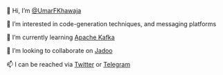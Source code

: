 👋 Hi, I’m [@UmarFKhawaja](https://github.com/umarfkhawaja)

👀 I’m interested in code-generation techniques, and messaging platforms

🌱 I’m currently learning [Apache Kafka](https://kafka.apache.org/)

💞️ I’m looking to collaborate on [Jadoo](https://github.com/HuntingdonResearch/Jadoo)

📫 I can be reached via [Twitter](https://twitter.com/UmarFKhawaja) or [Telegram](https://t.me/UmarFKhawaja)

<!---
UmarFKhawaja/UmarFKhawaja is a ✨ special ✨ repository because its `README.md` (this file) appears on your GitHub profile.
You can click the Preview link to take a look at your changes.
--->
